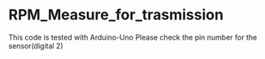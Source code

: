 # RPM_Measure_for_trasmission

This code is tested with Arduino-Uno
Please check the pin number for the sensor(digital 2)

